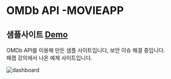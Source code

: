 
# OMDb API -MOVIEAPP

## 샘플사이트 [Demo](https://movie-app-weld-xi.vercel.app/#/)

OMDb API를 이용해 만든 샘플 사이트입니다, 보안 이슈 해결 중입니다.<br>
패캠 강의에서 나온 예제 사이트입니다.

![dashboard](http://webseed.cafe24.com/20230526_145819.png)

